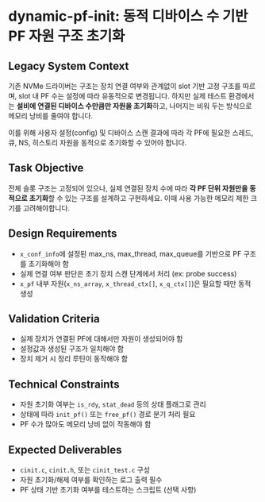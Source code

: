 # dynamic-pf-init: 동적 디바이스 수 기반 PF 자원 구조 초기화

## Legacy System Context

기존 NVMe 드라이버는 구조는 장치 연결 여부와 관계없이 slot 기반 고정 구조를 따르며, slot 내 PF 수는 설정에 따라 유동적으로 변경됩니다. 하지만 실제 테스트 환경에서는 **설비에 연결된 디바이스 수만큼만 자원을 초기화**하고, 나머지는 비워 두는 방식으로 메모리 낭비를 줄여야 합니다.

이를 위해 사용자 설정(config) 및 디바이스 스캔 결과에 따라 각 PF에 필요한 스레드, 큐, NS, 히스토리 자원을 동적으로 초기화할 수 있어야 합니다.

## Task Objective

전체 슬롯 구조는 고정되어 있으나, 실제 연결된 장치 수에 따라 **각 PF 단위 자원만을 동적으로 초기화**할 수 있는 구조를 설계하고 구현하세요. 이때 사용 가능한 메모리 제한 크기를 고려해야합니다. 

## Design Requirements

- `x_conf_info`에 설정된 max_ns, max_thread, max_queue를 기반으로 PF 구조를 초기화해야 함
- 실제 연결 여부 판단은 초기 장치 스캔 단계에서 처리 (ex: probe success)
- `x_pf` 내부 자원(`x_ns_array`, `x_thread_ctx[]`, `x_q_ctx[]`)은 필요할 때만 동적 생성

## Validation Criteria

- 실제 장치가 연결된 PF에 대해서만 자원이 생성되어야 함
- 설정값과 생성된 구조가 일치해야 함
- 장치 제거 시 정리 루틴이 동작해야 함

## Technical Constraints

- 자원 초기화 여부는 `is_rdy`, `stat_dead` 등의 상태 플래그로 관리
- 상태에 따라 `init_pf()` 또는 `free_pf()` 경로 분기 처리 필요
- PF 수가 많아도 메모리 낭비 없이 작동해야 함

## Expected Deliverables

- `cinit.c`, `cinit.h`, 또는 `cinit_test.c` 구성
- 자원 초기화/해제 여부를 확인하는 로그 출력 필수
- PF 상태 기반 초기화 여부를 테스트하는 스크립트 (선택 사항)